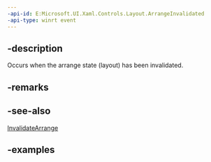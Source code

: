 ```yaml
---
-api-id: E:Microsoft.UI.Xaml.Controls.Layout.ArrangeInvalidated
-api-type: winrt event
---
```


## -description

Occurs when the arrange state (layout) has been invalidated.

## -remarks

## -see-also

[InvalidateArrange](layout_invalidatearrange_2012947484.md)

## -examples

